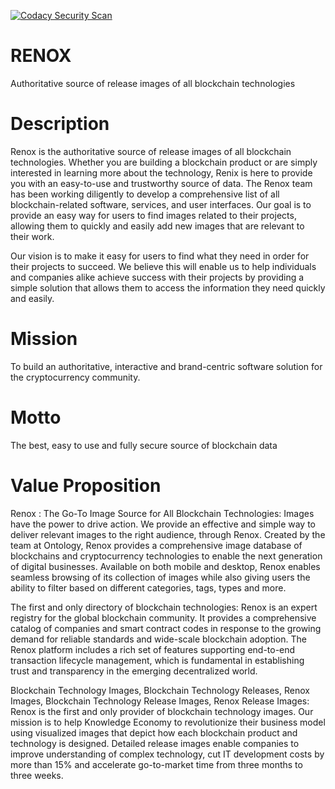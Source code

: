 [![Codacy Security Scan](https://github.com/KOSASIH/RENOX/actions/workflows/codacy.yml/badge.svg)](https://github.com/KOSASIH/RENOX/actions/workflows/codacy.yml)

# RENOX

Authoritative source of release images of all blockchain technologies

# Description

Renox is the authoritative source of release images of all blockchain technologies. Whether you are building a blockchain product or are simply interested in learning more about the technology, Renix is here to provide you with an easy-to-use and trustworthy source of data.
The Renox team has been working diligently to develop a comprehensive list of all blockchain-related software, services, and user interfaces. Our goal is to provide an easy way for users to find images related to their projects, allowing them to quickly and easily add new images that are relevant to their work.

Our vision is to make it easy for users to find what they need in order for their projects to succeed. We believe this will enable us to help individuals and companies alike achieve success with their projects by providing a simple solution that allows them to access the information they need quickly and easily.

# Mission

To build an authoritative, interactive and brand-centric software solution for the cryptocurrency community.

# Motto

The best, easy to use and fully secure source of blockchain data

# Value Proposition

Renox : The Go-To Image Source for All Blockchain Technologies: Images have the power to drive action. We provide an effective and simple way to deliver relevant images to the right audience, through Renox. Created by the team at Ontology, Renox provides a comprehensive image database of blockchains and cryptocurrency technologies to enable the next generation of digital businesses. Available on both mobile and desktop, Renox enables seamless browsing of its collection of images while also giving users the ability to filter based on different categories, tags, types and more.

The first and only directory of blockchain technologies: Renox is an expert registry for the global blockchain community. It provides a comprehensive catalog of companies and smart contract codes in response to the growing demand for reliable standards and wide-scale blockchain adoption. The Renox platform includes a rich set of features supporting end-to-end transaction lifecycle management, which is fundamental in establishing trust and transparency in the emerging decentralized world.

Blockchain Technology Images, Blockchain Technology Releases, Renox Images, Blockchain Technology Release Images, Renox Release Images: Renox is the first and only provider of blockchain technology images. Our mission is to help Knowledge Economy to revolutionize their business model using visualized images that depict how each blockchain product and technology is designed. Detailed release images enable companies to improve understanding of complex technology, cut IT development costs by more than 15% and accelerate go-to-market time from three months to three weeks.
